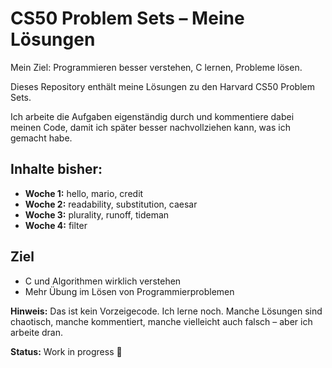 # CS50 Problem Sets – Meine Lösungen

Mein Ziel: Programmieren besser verstehen, C lernen, Probleme lösen.

Dieses Repository enthält meine Lösungen zu den Harvard CS50 Problem Sets.

Ich arbeite die Aufgaben eigenständig durch und kommentiere dabei meinen Code, damit ich später besser nachvollziehen kann, was ich gemacht habe.

## Inhalte bisher:

- **Woche 1:** hello, mario, credit  
- **Woche 2:** readability, substitution, caesar  
- **Woche 3:** plurality, runoff, tideman  
- **Woche 4:** filter 

## Ziel

- C und Algorithmen wirklich verstehen
- Mehr Übung im Lösen von Programmierproblemen

**Hinweis:** Das ist kein Vorzeigecode. Ich lerne noch. Manche Lösungen sind chaotisch, manche kommentiert, manche vielleicht auch falsch – aber ich arbeite dran.

**Status:** Work in progress 🚧
